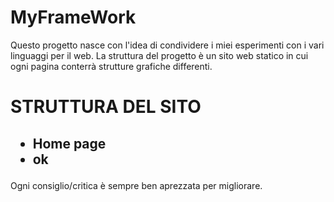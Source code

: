 # MyFrameWork

Questo progetto nasce con l'idea di condividere i miei esperimenti con i vari linguaggi per il web. 
La struttura del progetto è un sito web statico in cui ogni pagina conterrà strutture grafiche differenti.

<h1><b>STRUTTURA DEL SITO</b></h1>

<h2>
<ul> 
  <li>Home page
    <li>ok</li>
  </li>
  
</ul>
</h2>


Ogni consiglio/critica è sempre ben aprezzata per migliorare.
